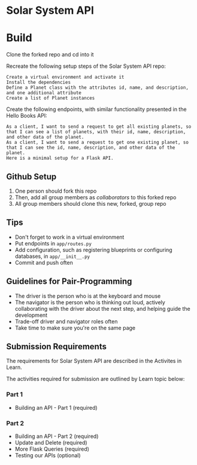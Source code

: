 # Solar System API

# Build
Clone the forked repo and cd into it

Recreate the following setup steps of the Solar System API repo:

    Create a virtual environment and activate it
    Install the dependencies
    Define a Planet class with the attributes id, name, and description, and one additional attribute
    Create a list of Planet instances
    
Create the following endpoints, with similar functionality presented in the Hello Books API:

    As a client, I want to send a request to get all existing planets, so that I can see a list of planets, with their id, name, description, and other data of the planet.
    As a client, I want to send a request to get one existing planet, so that I can see the id, name, description, and other data of the planet.
    Here is a minimal setup for a Flask API.

## Github Setup

1. One person should fork this repo
1. Then, add all group members as _collaborators_ to this forked repo
1. All group members should clone this new, forked, group repo

## Tips

- Don't forget to work in a virtual environment
- Put endpoints in `app/routes.py`
- Add configuration, such as registering blueprints or configuring databases, in `app/__init__.py`
- Commit and push often

## Guidelines for Pair-Programming

- The driver is the person who is at the keyboard and mouse
- The navigator is the person who is thinking out loud, actively collaborating with the driver about the next step, and helping guide the development
- Trade-off driver and navigator roles often
- Take time to make sure you're on the same page

## Submission Requirements

The requirements for Solar System API are described in the Activites in Learn. 

The activities required for submission are outlined by Learn topic below:

### Part 1

* Building an API - Part 1  (required)

### Part 2

* Building an API - Part 2 (required)
* Update and Delete (required)
* More Flask Queries (required)
* Testing our APIs (optional)



